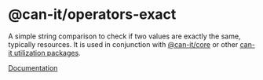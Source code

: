 # @can-it/operators-exact

A simple string comparison to check if two values are exactly the same, typically resources. It is used in conjunction with [@can-it/core](https://www.npmjs.com/package/@can-it/core) or other [can-it utilization packages](https://www.npmjs.com/search?q=keywords%3Acan-it-utilization).

[Documentation](https://can-it.github.io/packages/operators/exact)
